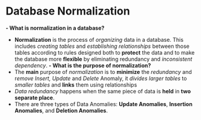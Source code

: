 # Database Normalization
**- What is normalization in a database?**
- **Normalization** is the process of *organizing* data in a database. This includes *creating tables* and *establishing relationships* between those tables according to rules designed both to **protect** the data and to make the database more **flexible** by eliminating redundancy and *inconsistent* *dependency*.
**- What is the purpose of normalization?**
- The **main** purpose of *normalization* is to **minimize** the *redundancy* and r*emove Insert, Update* and *Delete* Anomaly, it *divides* *larger tables* to *smaller tables* and **links** them using relationships
- *Data redundancy* happens when the same piece of data is **held** in **two separate place**.
- There are three types of Data Anomalies: **Update Anomalies**, **Insertion Anomalies**, and **Deletion Anomalies**.


